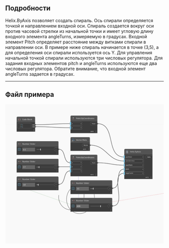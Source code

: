 ## Подробности
Helix.ByAxis позволяет создать спираль. Ось спирали определяется точкой и направлением входной оси. Спираль создается вокруг оси против часовой стрелки из начальной точки и имеет угловую длину входного элемента angleTurns, измеряемую в градусах. Входной элемент Pitch определяет расстояние между витками спирали в направлении оси. В примере ниже спираль начинается в точке (3,5), а для определения оси спирали используется ось Y. Для управления начальной точкой спирали используются три числовых регулятора. Для задания входных элементов pitch и angleTurns используются еще два числовых регулятора. Обратите внимание, что входной элемент angleTurns задается в градусах.
___
## Файл примера

![ByAxis](./Autodesk.DesignScript.Geometry.Helix.ByAxis_img.jpg)

